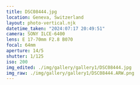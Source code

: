 ```yaml
---
title: DSC08444.jpg
location: Geneva, Switzerland
layout: photo-vertical.njk
datetime_taken: "2024:07:17 20:49:51"
camera: SONY ILCE-6400
lens: E 17-70mm F2.8 B070
focal: 64mm
aperture: 14/5
shutter: 1/125
iso: 200
img_edited: ./img/gallery/gallery1/DSC08444.jpg
img_raw: ./img/gallery/gallery1/DSC08444.ARW.png
---
```

